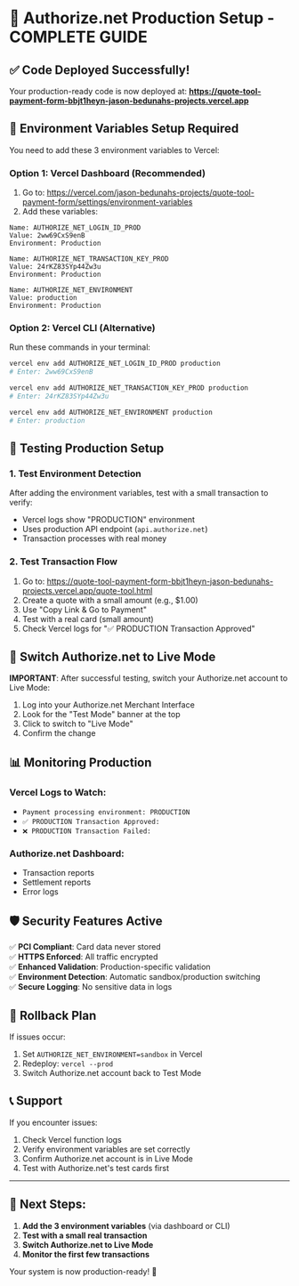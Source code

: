 # 🚀 Authorize.net Production Setup - COMPLETE GUIDE

## ✅ Code Deployed Successfully!
Your production-ready code is now deployed at:
**https://quote-tool-payment-form-bbjt1heyn-jason-bedunahs-projects.vercel.app**

## 🔧 Environment Variables Setup Required

You need to add these 3 environment variables to Vercel:

### Option 1: Vercel Dashboard (Recommended)
1. Go to: https://vercel.com/jason-bedunahs-projects/quote-tool-payment-form/settings/environment-variables
2. Add these variables:

```
Name: AUTHORIZE_NET_LOGIN_ID_PROD
Value: 2ww69CxS9enB
Environment: Production

Name: AUTHORIZE_NET_TRANSACTION_KEY_PROD  
Value: 24rKZ83SYp44Zw3u
Environment: Production

Name: AUTHORIZE_NET_ENVIRONMENT
Value: production
Environment: Production
```

### Option 2: Vercel CLI (Alternative)
Run these commands in your terminal:
```bash
vercel env add AUTHORIZE_NET_LOGIN_ID_PROD production
# Enter: 2ww69CxS9enB

vercel env add AUTHORIZE_NET_TRANSACTION_KEY_PROD production
# Enter: 24rKZ83SYp44Zw3u

vercel env add AUTHORIZE_NET_ENVIRONMENT production
# Enter: production
```

## 🧪 Testing Production Setup

### 1. Test Environment Detection
After adding the environment variables, test with a small transaction to verify:
- Vercel logs show "PRODUCTION" environment
- Uses production API endpoint (`api.authorize.net`)
- Transaction processes with real money

### 2. Test Transaction Flow
1. Go to: https://quote-tool-payment-form-bbjt1heyn-jason-bedunahs-projects.vercel.app/quote-tool.html
2. Create a quote with a small amount (e.g., $1.00)
3. Use "Copy Link & Go to Payment"
4. Test with a real card (small amount)
5. Check Vercel logs for "✅ PRODUCTION Transaction Approved"

## 🔄 Switch Authorize.net to Live Mode

**IMPORTANT**: After successful testing, switch your Authorize.net account to Live Mode:

1. Log into your Authorize.net Merchant Interface
2. Look for the "Test Mode" banner at the top
3. Click to switch to "Live Mode"
4. Confirm the change

## 📊 Monitoring Production

### Vercel Logs to Watch:
- `Payment processing environment: PRODUCTION`
- `✅ PRODUCTION Transaction Approved:`
- `❌ PRODUCTION Transaction Failed:`

### Authorize.net Dashboard:
- Transaction reports
- Settlement reports
- Error logs

## 🛡️ Security Features Active

✅ **PCI Compliant**: Card data never stored  
✅ **HTTPS Enforced**: All traffic encrypted  
✅ **Enhanced Validation**: Production-specific validation  
✅ **Environment Detection**: Automatic sandbox/production switching  
✅ **Secure Logging**: No sensitive data in logs  

## 🚨 Rollback Plan

If issues occur:
1. Set `AUTHORIZE_NET_ENVIRONMENT=sandbox` in Vercel
2. Redeploy: `vercel --prod`
3. Switch Authorize.net account back to Test Mode

## 📞 Support

If you encounter issues:
1. Check Vercel function logs
2. Verify environment variables are set correctly
3. Confirm Authorize.net account is in Live Mode
4. Test with Authorize.net's test cards first

---

## 🎯 Next Steps:
1. **Add the 3 environment variables** (via dashboard or CLI)
2. **Test with a small real transaction**
3. **Switch Authorize.net to Live Mode**
4. **Monitor the first few transactions**

Your system is now production-ready! 🎉
